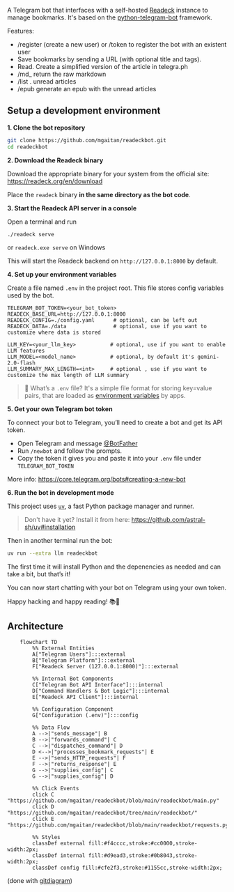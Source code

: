 A Telegram bot that interfaces with a self-hosted [Readeck](https://readeck.org/) instance to manage bookmarks.
It's based on the [python-telegram-bot](https://python-telegram-bot.org/) framework.

Features:

- /register (create a new user) or /token to register the bot with an existent user
- Save bookmarks by sending a URL (with optional title and tags).
- Read. Create a simplified version of the article in telegra.ph
- /md_<id> return the raw markdown
- /list  . unread articles 
- /epub generate an epub with the unread articles


## Setup a development environment

**1. Clone the bot repository**

```bash
git clone https://github.com/mgaitan/readeckbot.git
cd readeckbot
```

**2. Download the Readeck binary**

Download the appropriate binary for your system from the official site: https://readeck.org/en/download

Place the `readeck` binary **in the same directory as the bot code**.  

**3. Start the Readeck API server in a console**

Open a terminal and run 

```bash
./readeck serve
```

or `readeck.exe serve` on Windows

This will start the Readeck backend on `http://127.0.0.1:8000` by default. 


**4. Set up your environment variables**

Create a file named `.env` in the project root. This file stores config variables used by the bot.

```env
TELEGRAM_BOT_TOKEN=<your_bot_token>
READECK_BASE_URL=http://127.0.0.1:8000
READECK_CONFIG=./config.yaml      # optional, can be left out
READECK_DATA=./data               # optional, use if you want to customize where data is stored

LLM_KEY=<your_llm_key>           # optional, use if you want to enable LLM features
LLM_MODEL=<model_name>           # optional, by default it's gemini-2.0-flash
LLM_SUMMARY_MAX_LENGTH=<int>     # optional , use if you want to customize the max length of LLM summary
```

> 📄 What’s a `.env` file? It's a simple file format for storing key=value pairs, that are loaded as [environment variables](https://en.wikipedia.org/wiki/Environment_variable) by apps. 

**5. Get your own Telegram bot token**

To connect your bot to Telegram, you’ll need to create a bot and get its API token.

- Open Telegram and message [@BotFather](https://t.me/botfather)
- Run `/newbot` and follow the prompts.
- Copy the token it gives you and paste it into your `.env` file under `TELEGRAM_BOT_TOKEN`

More info: https://core.telegram.org/bots#creating-a-new-bot

**6. Run the bot in development mode**

This project uses [`uv`](https://github.com/astral-sh/uv), a fast Python package manager and runner.

> Don't have it yet? Install it from here: https://github.com/astral-sh/uv#installation

Then in another terminal run the bot:

```bash
uv run --extra llm readeckbot
```

The first time it will install Python and the depenencies as needed and can take a bit, but 
that’s it! 

You can now start chatting with your bot on Telegram using your own token.


Happy hacking and happy reading! 📚🤖

## Architecture


```mermaid
    flowchart TD
        %% External Entities
        A["Telegram Users"]:::external
        B["Telegram Platform"]:::external
        F["Readeck Server (127.0.0.1:8000)"]:::external

        %% Internal Bot Components
        C["Telegram Bot API Interface"]:::internal
        D["Command Handlers & Bot Logic"]:::internal
        E["Readeck API Client"]:::internal

        %% Configuration Component
        G["Configuration (.env)"]:::config

        %% Data Flow
        A -->|"sends_message"| B
        B -->|"forwards_command"| C
        C -->|"dispatches_command"| D
        D <-->|"processes_bookmark_requests"| E
        E -->|"sends_HTTP_requests"| F
        F -->|"returns_response"| E
        G -->|"supplies_config"| C
        G -->|"supplies_config"| D

        %% Click Events
        click C "https://github.com/mgaitan/readeckbot/blob/main/readeckbot/main.py"
        click D "https://github.com/mgaitan/readeckbot/tree/main/readeckbot/"
        click E "https://github.com/mgaitan/readeckbot/blob/main/readeckbot/requests.py"

        %% Styles
        classDef external fill:#f4cccc,stroke:#cc0000,stroke-width:2px;
        classDef internal fill:#d9ead3,stroke:#0b8043,stroke-width:2px;
        classDef config fill:#cfe2f3,stroke:#1155cc,stroke-width:2px;
```


(done with [gitdiagram](https://gitdiagram.com/mgaitan/readeckbot))